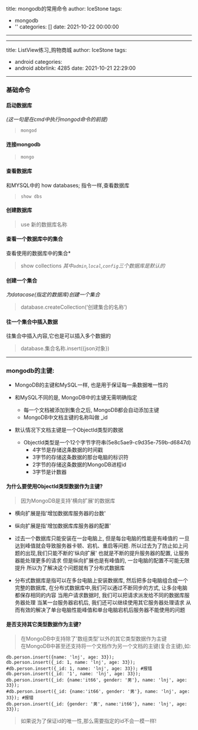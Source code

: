 title: mongodb的常用命令
author: IceStone
tags:
  - mongodb
  - ''
categories: []
date: 2021-10-22 00:00:00
---
---
title: ListView练习_购物商城
author: IceStone
tags:
  - android
categories:
  - android
abbrlink: 4285
date: 2021-10-21 22:29:00
---

### 基础命令


#### 启动数据库
*(这一句是在cmd中执行mongod命令的前提)*
> `mongod`

#### 连接mongodb
> `mongo`

#### 查看数据库
和MYSQL中的 how databases; 指令一样,查看数据库
> `show dbs`

#### 创建数据库
> use 新的数据库名称

#### 查看一个数据库中的集合
查看使用的数据库中的集合*
> show collections
*其中`admin`,`local`,`config`三个数据库是默认的*

#### 创建一个集合
*为datacase(指定的数据库)创建一个集合*
> database.createCollection(‘创建集合的名称’)

#### 往一个集合中插入数据
往集合中插入内容,它也是可以插入多个数据的
> database.集合名称.insert({json对象})

---

### mongodb的主键:

- MongoDB的主键和MySQL一样, 也是用于保证每一条数据唯一性的
- 和MySQL不同的是, MongoDB中的主键无需明确指定
    + 每一个文档被添加到集合之后, MongoDB都会自动添加主键
    + MongoDB中文档主键的名称叫做 _id

- 默认情况下文档主键是一个ObjectId类型的数据
    + ObjectId类型是一个12个字节字符串(5e8c5ae9-c9d35e-759b-d6847d)
        + 4字节是存储这条数据的时间戳
        + 3字节的存储这条数据的那台电脑的标识符
        + 2字节的存储这条数据的MongoDB进程id
        + 3字节是计数器


#### 为什么要使用ObjectId类型数据作为主键?

> 因为MongoDB是支持'横向扩展'的数据库
- 横向扩展是指'增加数据库服务器的台数'
- 纵向扩展是指'增加数据库库服务器的配置'

- 过去一个数据库只能安装在一台电脑上, 但是每台电脑的性能是有峰值的
  一旦达到峰值就会导致服务器卡顿、宕机、重启等问题.
  所以过去为了防止如上问题的出现,我们只能不断的'纵向扩展'
  也就是不断的提升服务器的配置, 让服务器能处理更多的请求
  但是纵向扩展也是有峰值的, 一台电脑的配置不可能无限提升
  所以为了解决这个问题就有了分布式数据库
- 分布式数据库是指可以在多台电脑上安装数据库, 然后把多台电脑组合成一个完整的数据库,
  在分布式数据库中,我们可以通过不断同步的方式, 让多台电脑都保存相同的内容
  当用户请求数据时, 我们可以把请求派发给不同的数据库服务器处理
  当某一台服务器宕机后, 我们还可以继续使用其它服务器处理请求
  从而有效的解决了单台电脑性能峰值和单台电脑宕机后服务器不能使用的问题
  
  

#### 是否支持其它类型数据作为主键?

> 在MongoDB中支持除了'数组类型'以外的其它类型数据作为主键  
在MongoDB中甚至还支持将一个文档作为另一个文档的主键(复合主键),如:

```shell
db.person.insert({name: 'lnj', age: 33});
db.person.insert({_id: 1, name: 'lnj', age: 33});
#db.person.insert({_id: 1, name: 'lnj', age: 33}); #报错
db.person.insert({_id: '1', name: 'lnj', age: 33});
db.person.insert({_id: {name:'it66', gender: '男'}, name: 'lnj', age: 33});
#db.person.insert({_id: {name:'it66', gender: '男'}, name: 'lnj', age: 33}); #报错
db.person.insert({_id: {gender: '男', name:'it66'}, name: 'lnj', age: 33});
```

> 如果说为了保证id的唯一性,那么需要指定的id不会一模一样!


